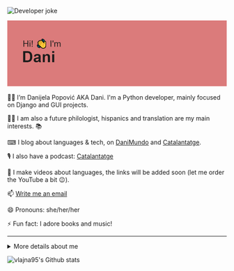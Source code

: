 ![Developer joke](https://readme-jokes.vercel.app/api?theme=darcula)


![Hi! 👋 I'm Dani](https://github.com/vlajna95/vlajna95/blob/main/header.png?raw=true)

👩‍💻 I’m Danijela Popović AKA Dani. I'm a Python developer, mainly focused on Django and GUI projects. 

👩‍🎓 I am also a future philologist, hispanics and translation are my main interests. 📚 

⌨ I blog about languages & tech, on [DaniMundo](http://danimundo.com) and [Catalantatge](http://catalantatge.cat). 

🎙 I also have a podcast: [Catalantatge](https://anchor.fm/catalantatge) 

🎥 I make videos about languages, the links will be added soon (let me order the YouTube a bit :wink:). 

📫 [Write me an email](mailto:eternal.romania@gmail.com) 

😄 Pronouns: she/her/her 

⚡ Fun fact: I adore books and music! 

-----

<details>
<summary>More details about me</summary>

## Technologies I use 

### Comfortable with... 

![Python](https://img.shields.io/badge/Python-FFD43B?style=for-the-badge&logo=python&logoColor=blue) 
![Django](https://img.shields.io/badge/Django-092E20?style=for-the-badge&logo=django&logoColor=green) 
![Django Rest Framework](https://img.shields.io/badge/django%20rest-ff1709?style=for-the-badge&logo=django&logoColor=white) 
![JSON](https://img.shields.io/badge/json-5E5C5C?style=for-the-badge&logo=json&logoColor=white) 
![Markdown](https://img.shields.io/badge/Markdown-000000?style=for-the-badge&logo=markdown&logoColor=white) 
![GitHub pages](https://img.shields.io/badge/GitHub%20Pages-222222?style=for-the-badge&logo=GitHub%20Pages&logoColor=white) 
![HTML5](https://img.shields.io/badge/HTML5-E34F26?style=for-the-badge&logo=html5&logoColor=white) 
![JavaScript](https://img.shields.io/badge/JavaScript-323330?style=for-the-badge&logo=javascript&logoColor=F7DF1E) 
![jQuery](https://img.shields.io/badge/jQuery-0769AD?style=for-the-badge&logo=jquery&logoColor=white) 
![CSS3](https://img.shields.io/badge/CSS3-1572B6?style=for-the-badge&logo=css3&logoColor=white) 
![PHP](https://img.shields.io/badge/PHP-777BB4?style=for-the-badge&logo=php&logoColor=white) 

### Currently learning or basic knowledge 

![Flask](https://img.shields.io/badge/Flask-000000?style=for-the-badge&logo=flask&logoColor=white) 
![Fast API](https://img.shields.io/badge/fastapi-109989?style=for-the-badge&logo=FASTAPI&logoColor=white) 
![Docker](https://img.shields.io/badge/Docker-2CA5E0?style=for-the-badge&logo=docker&logoColor=white) 
![NumPy](https://img.shields.io/badge/Numpy-777BB4?style=for-the-badge&logo=numpy&logoColor=white) 
![Pandas](https://img.shields.io/badge/Pandas-2C2D72?style=for-the-badge&logo=pandas&logoColor=white) 
![.NET](https://img.shields.io/badge/.NET-512BD4?style=for-the-badge&logo=dotnet&logoColor=white) 
![C#](https://img.shields.io/badge/C%23-239120?style=for-the-badge&logo=c-sharp&logoColor=white) 
![Java](https://img.shields.io/badge/Java-ED8B00?style=for-the-badge&logo=java&logoColor=white) 
![Kotlin](https://img.shields.io/badge/Kotlin-0095D5?&style=for-the-badge&logo=kotlin&logoColor=white) 
![Gradle](https://img.shields.io/badge/gradle-02303A?style=for-the-badge&logo=gradle&logoColor=white) 
![PyPI](https://img.shields.io/badge/pypi-3775A9?style=for-the-badge&logo=pypi&logoColor=white) 
![LaTeX](https://img.shields.io/badge/LaTeX-47A141?style=for-the-badge&logo=LaTeX&logoColor=white) 

### Databases 

![MariaDB](https://img.shields.io/badge/MariaDB-003545?style=for-the-badge&logo=mariadb&logoColor=white) 
![MySQL](https://img.shields.io/badge/MySQL-005C84?style=for-the-badge&logo=mysql&logoColor=white) 
![PostgreSQL](https://img.shields.io/badge/PostgreSQL-316192?style=for-the-badge&logo=postgresql&logoColor=white) 
![SQLite](https://img.shields.io/badge/SQLite-07405E?style=for-the-badge&logo=sqlite&logoColor=white) 

### Cloud 

![GitHub actions](https://img.shields.io/badge/Glitch-2800ff?style=for-the-badge&logo=glitch&logoColor=white) 
![Heroku](https://img.shields.io/badge/Heroku-430098?style=for-the-badge&logo=heroku&logoColor=white) 

### Operating systems 

![Windows](https://img.shields.io/badge/Windows-0078D6?style=for-the-badge&logo=windows&logoColor=white) 
![iOS](https://img.shields.io/badge/iOS-000000?style=for-the-badge&logo=ios&logoColor=white) 
![Android](https://img.shields.io/badge/Android-3DDC84?style=for-the-badge&logo=android&logoColor=white) 
![Debian](https://img.shields.io/badge/Debian-A81D33?style=for-the-badge&logo=debian&logoColor=white) 

### My favorite IDEs, shells and browsers 

![Notepad++](https://img.shields.io/badge/Notepad++-90E59A.svg?style=for-the-badge&logo=notepad%2B%2B&logoColor=black) 
![Visual Studio Code](https://img.shields.io/badge/Visual_Studio_Code-0078D4?style=for-the-badge&logo=visual%20studio%20code&logoColor=white) 
![Android Studio](https://img.shields.io/badge/Android_Studio-3DDC84?style=for-the-badge&logo=android-studio&logoColor=white) 
![Visual Studio](https://img.shields.io/badge/Visual_Studio-5C2D91?style=for-the-badge&logo=visual%20studio&logoColor=white) 

![Git](https://img.shields.io/badge/GIT-E44C30?style=for-the-badge&logo=git&logoColor=white) :heart: 
![Bash](https://img.shields.io/badge/GNU%20Bash-4EAA25?style=for-the-badge&logo=GNU%20Bash&logoColor=white) 
![Windows terminal](https://img.shields.io/badge/windows%20terminal-4D4D4D?style=for-the-badge&logo=windows%20terminal&logoColor=white) 

![Brave](https://img.shields.io/badge/Brave-FF1B2D?style=for-the-badge&logo=Brave&logoColor=white) 
![Microsoft Edge](https://img.shields.io/badge/Microsoft_Edge-0078D7?style=for-the-badge&logo=Microsoft-edge&logoColor=white) 
![Safari](https://img.shields.io/badge/Safari-FF1B2D?style=for-the-badge&logo=Safari&logoColor=white) 


## I'm also blogging! 

![WordPress](https://img.shields.io/badge/Wordpress-21759B?style=for-the-badge&logo=wordpress&logoColor=white) 
[DaniMundo](http://danimundo.com) & [Catalantatge](http://catalantatge.cat) 

And if you like languages, let's learn catalan together. [Catalantatge podcast](https://anchor.fm/Catalantatge) 


## Languages I speak 

- Spanish 
- Catalan 
- Romanian 
- English 
- Serbian 
- Learning german :smile: 
- Wanting to learn icelandic, any of the scandinavian languages and maybe french :grinning: 


## Social 

<a href="https://fb.me/dani.vlajna"><img src="https://img.shields.io/badge/Facebook-1877F2?style=for-the-badge&logo=facebook&logoColor=white" title="Facebook" /></a> 
<a href="https://instagram.com/dani.vlajna"><img src="https://img.shields.io/badge/Instagram-E4405F?style=for-the-badge&logo=instagram&logoColor=white" title="Instagram" /></a> 
<a href="https://twitter.com/DJ_Dani_Serbia"><img src="https://img.shields.io/badge/Twitter-1DA1F2?style=for-the-badge&logo=twitter&logoColor=white" title="Twitter" /></a>

![YouTube](https://img.shields.io/badge/YouTube-FF0000?style=for-the-badge&logo=youtube&logoColor=white) My YT channels will be added soon. :grin: 


## 🤓 I'm constantly learning! 

![Codecademy](https://img.shields.io/badge/Codecademy-FFF0E5?style=for-the-badge&logo=codecademy&logoColor=303347) 
![Coursera](https://img.shields.io/badge/Coursera-0056D2?style=for-the-badge&logo=Coursera&logoColor=white) 
![Duolingo](https://img.shields.io/badge/Duolingo-58CC02?style=for-the-badge&logo=Duolingo&logoColor=white) 
![EdX](https://img.shields.io/badge/Edx-193A3E?style=for-the-badge&logo=edx&logoColor=white) 
![FreeCodeCamp](https://img.shields.io/badge/freecodecamp-27273D?style=for-the-badge&logo=freecodecamp&logoColor=white) 
![MDN web docs](https://img.shields.io/badge/MDN_Web_Docs-black?style=for-the-badge&logo=mdnwebdocs&logoColor=white) 
![Platzi](https://img.shields.io/badge/Platzi-98CA3F?style=for-the-badge&logo=platzi&logoColor=white) 
![Udemy](https://img.shields.io/badge/Udemy-EC5252?style=for-the-badge&logo=Udemy&logoColor=white)

</details>

![vlajna95's Github stats](https://github-profile-summary-cards.vercel.app/api/cards/profile-details?username=vlajna95&theme=vue)
